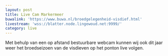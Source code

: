 ```yaml
---
layout: post
title: Live Cam Markermeer
buwalink: 'https://www.buwa.nl/broedgelegenheid-visdief.html'
livestream: 'wss://blatter.node.lingewoud.net:9999/'
category: live
---
```

Met behulp van een op afstand bestuurbare webcam kunnen wij ook dit jaar weer het broedseizoen van de visdieven op het ponton live volgen.
